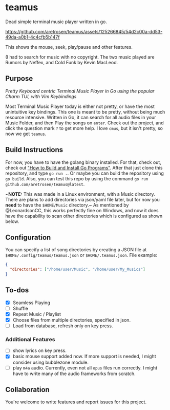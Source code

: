 # teamus

Dead simple terminal music player written in go.

https://github.com/aretrosen/teamus/assets/125266845/54d2c00a-dd53-49da-a0b1-4c4cfb5b147f

This shows the mouse, seek, play/pause and other features.

(I had to search for music with no copyright. The two music played are Rumors by Neffex, and Cold Funk by Kevin MacLeod.


## Purpose

_Pretty Keyboard centric Terminal Music Player in Go using the popular Charm TUI, with Vim Keybindings_

Most Terminal Music Player today is either not pretty, or have the most unintuitive key bindings. This one is meant to be pretty, without being much resource intensive. Written in Go, it can search for all audio files in your Music Folder, and then Play the songs on `enter`. Check out the project, and click the question mark `?` to get more help. I love `cmus`, but it isn't pretty, so now we get `teamus`.

## Build Instructions

For now, you have to have the golang binary installed. For that, check out, check out ["How to Build and Install Go Programs"](https://www.digitalocean.com/community/tutorials/how-to-build-and-install-go-programs). After that just clone this repository, and type `go run .`. Or maybe you can build the repository using `go build`. Also, you can test this repo by using the command `go run github.com/aretrosen/teamus@latest`.

~**NOTE:** This was made in a Linux environment, with a Music directory. There are plans to add directories via json/yaml file later, but for now you **need** to have the `$HOME/Music` directory.~
As mentioned by @LeonardsonCC, this works perfectly fine on Windows, and now it does have the capability to scan other directories which is configured as shown below.

## Configuration

You can specify a list of song directories by creating a JSON file at `$HOME/.config/teamus/teamus.json` or `$HOME/.teamus.json`.
File example:

```json
{
  "directories": ["/home/user/Music", "/home/user/My_Musics"]
}
```

## To-dos

- [x] Seamless Playing
- [ ] Shuffle
- [x] Repeat Music / Playlist
- [x] Choose files from multiple directories, specified in json.
- [ ] Load from database, refresh only on key press.

### Additional Features

- [ ] show lyrics on key press.
- [x] basic mouse support added now. If more support is needed, I might consider using bubblezone module.
- [ ] play `m4a` audio. Currently, even not all `opus` files run correctly. I might have to write many of the audio frameworks from scratch.

## Collaboration

You're welcome to write features and report issues for this project.
